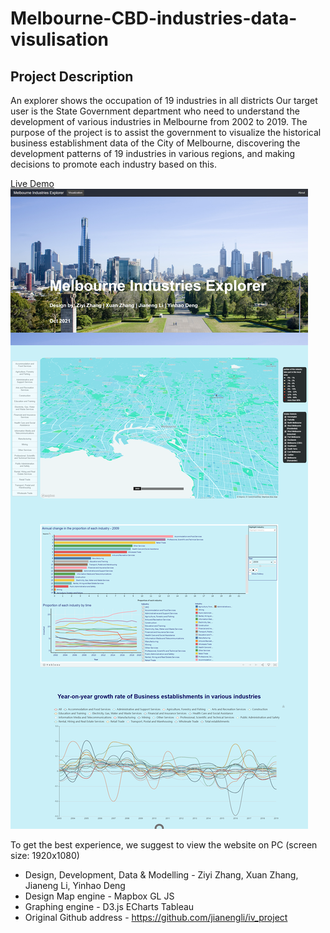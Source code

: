 # Melbourne-CBD-industries-data-visulisation

## Project Description
An explorer shows the occupation of 19 industries in all districts
Our target user is the State Government department who need to understand the development of various industries in Melbourne from 2002 to 2019. The purpose of the project is to assist the government to visualize the historical business establishment data of the City of Melbourne, discovering the development patterns of 19 industries in various regions, and making decisions to promote each industry based on this.


[Live Demo](http://iv-asst3.herokuapp.com)
![screenshot](https://github.com/YinhaoDeng/Melbourne-CBD-industries-data-visulisation/blob/main/Melbourne%20Industry%20Visulisation%20Project%20screenshot.png)


To get the best experience, we suggest to view the website on PC (screen size: 1920x1080)

- Design, Development, Data & Modelling - Ziyi Zhang, Xuan Zhang, Jianeng Li, Yinhao Deng
- Design  Map engine - Mapbox GL JS  
- Graphing engine - D3.js ECharts Tableau
- Original Github address - https://github.com/jianengli/iv_project
